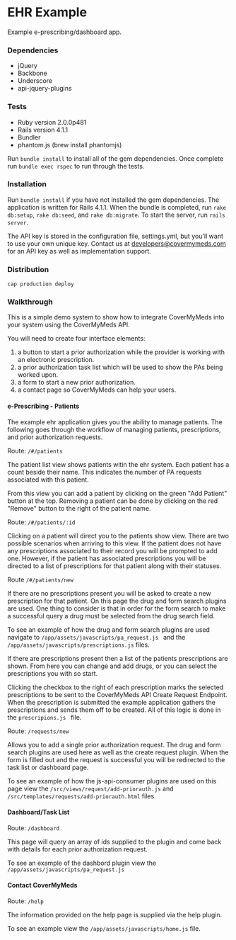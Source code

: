 EHR Example
============

Example e-prescribing/dashboard app.


### Dependencies
* jQuery
* Backbone
* Underscore
* api-jquery-plugins

### Tests

* Ruby version 2.0.0p481
* Rails version 4.1.1
* Bundler
* phantom.js (brew install phantomjs)

Run ``` bundle install ``` to install all of the gem dependencies. Once complete
run ``` bundle exec rspec ``` to run through the tests.

### Installation

Run ``` bundle install ``` if you have not installed the gem dependencies. The application is written for Rails 4.1.1.  When the bundle is completed, run ``` rake db:setup ```, ``` rake db:seed ```, and ``` rake db:migrate ```.  To start the server, run ``` rails server ```.

The API key is stored in the configuration file, settings.yml, but you'll want to use your own unique key. Contact us at [developers@covermymeds.com](mailto:developers@covermymeds.com)
for an API key as well as implementation support.

### Distribution

``` cap production deploy ```

### Walkthrough

This is a simple demo system to show how to integrate CoverMyMeds into your system using the CoverMyMeds API.

You will need to create four interface elements:

1. a button to start a prior authorization while the provider is
working with an electronic prescription.
2. a prior authorization task list which will be used to show the PAs
being worked upon.
3. a form to start a new prior authorization.
4. a contact page so CoverMyMeds can help your users.

#### e-Prescribing - Patients

The example ehr application gives you the ability to manage patients.
The following goes through the workflow of managing patients,
prescriptions, and prior authorization requests.

Route: ``` /#/patients ```

The patient list view shows patients witin the ehr system. Each patient
has a count beside their name. This indicates the number of PA requests
associated with this patient.

From this view you can add a patient by clicking on the green
"Add Patient" button at the top. Removing a patient can be done by
clicking on the red "Remove" button to the right of the patient name.

Route: ``` /#/patients/:id ```

Clicking on a patient will direct you to the patients show view. There
are two possible scenarios when arriving to this view. If the patient
does not have any prescriptions associated to their record you will be
prompted to add one. However, if the patient has associated
prescriptions you will be directed to a list of prescriptions for that
patient along with their statuses.

Route ``` /#/patients/new ```

If there are no prescriptions present you will be asked to create a new
prescription for that patient. On this page the drug and form search
plugins are used. One thing to consider is that in order for the
form search to make a successful query a drug must be selected from the
drug search field.

To see an example of how the drug and form search plugins are used
navigate to ``` /app/assets/javascripts/pa_request.js  ``` and the
``` /app/assets/javascripts/prescriptions.js ``` files.

If there are prescriptions present then a list of the patients
prescriptions are shown. From here you can change and add drugs, or you
can select the prescriptions you with so start.

Clicking the checkbox to the right of each prescription marks the
selected prescriptions to be sent to the CoverMyMeds API Create Request
Endpoint. When the prescription is submitted the example application
gathers the prescriptions and sends them off to be created. All of this
logic is done in the ``` prescripions.js  ``` file.

Route: ``` /requests/new  ```

Allows you to add a single prior authorization request. The drug and
form search plugins are used here as well as the create request plugin.
When the form is filled out and the request is successful you will be
redirected to the task list or dashboard page.

To see an example of how the js-api-consumer plugins are used on this
page view the ``` /src/views/request/add-priorauth.js ``` and ```
/src/templates/requests/add-priorauth.html ``` files.

#### Dashboard/Task List

Route: ``` /dashboard ```

This page will query an array of ids supplied to the plugin and come back with details for each prior authorization request.

To see an example of the dashbord plugin view the ``` /app/assets/javascripts/pa_request.js ```

#### Contact CoverMyMeds

Route: ``` /help ```

The information provided on the help page is supplied via the help
plugin.

To see an example view the ``` /app/assets/javascripts/home.js ``` file.
